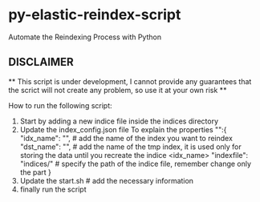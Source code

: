 # py-elastic-reindex-script
Automate the Reindexing Process with Python
## DISCLAIMER
** This script is under development, I cannot provide any guarantees that the scrict will not create any problem, so use it at your own risk **

How to run the following script:
1. Start by adding a new indice file inside the indices directory
2. Update the index_config.json file 
    To explain the properties 
     "<index name>":{
        "idx_name": "<changeme>", # add the name of the index you want to reindex
        "dst_name": "<changeme>", # add the name of the tmp index, it is used only for storing the data until you recreate the indice <idx_name>
        "indexfile": "indices/<changeme>" # specify the path of the indice file, remember change only the part 
    }
3. Update the start.sh # add the necessary information
4. finally run the script 
